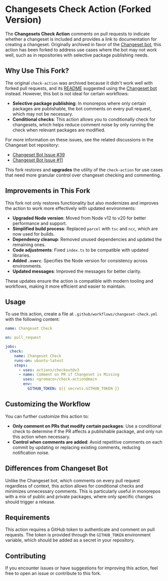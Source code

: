 
# Changesets Check Action (Forked Version)

The **Changesets Check Action** comments on pull requests to indicate whether a changeset is included and provides a link to documentation for creating a changeset. Originally archived in favor of the [Changeset bot](https://github.com/apps/changeset-bot), this action has been forked to address use cases where the bot may not work well, such as in repositories with selective package publishing needs.

## Why Use This Fork?

The original `check-action` was archived because it didn't work well with forked pull requests, and its [README](https://github.com/changesets/check-action?tab=readme-ov-file#please-use-httpsgithubcomappschangeset-bot-instead-of-this-because-this-doesnt-work-on-forked-prs) suggested using the [Changeset bot](https://github.com/apps/changeset-bot) instead. However, this bot is not ideal for certain workflows:
- **Selective package publishing**: In monorepos where only certain packages are publishable, the bot comments on every pull request, which may not be necessary.
- **Conditional checks**: This action allows you to conditionally check for changesets, which helps reduce comment noise by only running the check when relevant packages are modified.

For more information on these issues, see the related discussions in the Changeset bot repository:
- [Changeset Bot Issue #39](https://github.com/changesets/bot/issues/39)
- [Changeset Bot Issue #11](https://github.com/changesets/bot/issues/11)

This fork restores and **upgrades** the utility of the `check-action` for use cases that need more granular control over changeset checking and commenting.

## Improvements in This Fork

This fork not only restores functionality but also modernizes and improves the action to work more effectively with updated environments:

- **Upgraded Node version**: Moved from Node v12 to v20 for better performance and support.
- **Simplified build process**: Replaced `parcel` with `tsc` and `ncc`, which are now used for builds.
- **Dependency cleanup**: Removed unused dependencies and updated the remaining ones.
- **Code adjustments**: Fixed `index.ts` to be compatible with updated libraries.
- **Added `.nvmrc`**: Specifies the Node version for consistency across environments.
- **Updated messages**: Improved the messages for better clarity.

These updates ensure the action is compatible with modern tooling and workflows, making it more efficient and easier to maintain.

## Usage

To use this action, create a file at `.github/workflows/changeset-check.yml` with the following content:

```yml
name: Changeset Check

on: pull_request

jobs:
  check:
    name: Changeset Check
    runs-on: ubuntu-latest
    steps:
      - uses: actions/checkout@v3
      - name: Comment on PR if Changeset is Missing
        uses: <gromaco>/check-action@main
        env:
          GITHUB_TOKEN: ${{ secrets.GITHUB_TOKEN }}
```

## Customizing the Workflow

You can further customize this action to:
- **Only comment on PRs that modify certain packages**: Use a conditional check to determine if the PR affects a publishable package, and only run this action when necessary.
- **Control when comments are added**: Avoid repetitive comments on each commit by updating or replacing existing comments, reducing notification noise.

## Differences from Changeset Bot

Unlike the Changeset bot, which comments on every pull request regardless of context, this action allows for conditional checks and minimizes unnecessary comments. This is particularly useful in monorepos with a mix of public and private packages, where only specific changes should trigger a release.

## Requirements

This action requires a GitHub token to authenticate and comment on pull requests. The token is provided through the `GITHUB_TOKEN` environment variable, which should be added as a secret in your repository.

## Contributing

If you encounter issues or have suggestions for improving this action, feel free to open an issue or contribute to this fork.
